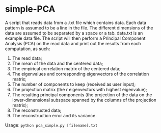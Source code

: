 # simple-PCA

A script that reads data from a .txt file which contains data. Each data pattern is assumed to be a line in the file. The different dimensions of the data are assumed to be separated by a space or a tab. data.txt is an example data file.
The script will then perform a Principal Component Analysis (PCA) on the read data and print out the results from each computation, as such:

1. The read data;
2. The mean of the data and the centered data;
3. The empirical correlation matrix of the centered data; 
4. The eigenvalues and corresponding eigenvectors of the correlation matrix;
5. The number of components to keep (received as user input);
6. The projection matrix (the *r* eigenvectors with highest eigenvalue);
7. The resulting principal components (the projection of the data on the lower-dimensional subspace spanned by the columns of the projection matrix);
8. The reconstructed data;
9. The reconstruction error and its variance.

Usage: `python pca_simple.py [filename].txt`
